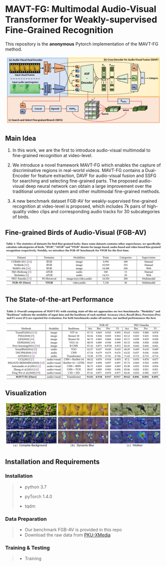 # MAVT-FG: Multimodal Audio-Visual Transformer for Weakly-supervised Fine-Grained Recognition

This repository is the **anonymous** Pytorch implementation of the MAVT-FG method.

![svg](Code_MAVT-FG/imgs/overview.png)

## Main Idea

1. In this work, we are the first to introduce audio-visual multimodal to fine-grained recognition at video-level.
2. We introduce a novel framework MAVT-FG which enables the capture of discriminative regions in real-world videos. MAVT-FG contains a Dual-Encoder for feature extraction, DAVF for audio-visual fusion and SSFG for searching and selecting fine-grained parts. The proposed audio-visual deep neural network can obtain a large improvement over the traditional unimodal system and other multimodal fine-grained methods. 

3. A new benchmark dataset FGB-AV for weakly-supervised fine-grained recognition at video-level is proposed, which includes 7k pairs of high-quality video clips and corresponding audio tracks for 30 subcategories of birds.



## Fine-grained Birds of Audio-Visual (FGB-AV)

![png](Code_MAVT-FG/imgs/FGB-AV_dataset.png)

## The State-of-the-art Performance

![png](Code_MAVT-FG/imgs/Result.png)



## Visualization

![svg](Code_MAVT-FG/imgs/Visualization.png)



## Installation and Requirements

### Installation

> * python 3.7
>
> * pyTorch 1.4.0
>
> * tqdm

### Data Preparation

> * Our benchmark FGB-AV is provided in this repo
> * Download the raw data from [PKU-XMedia](http://59.108.48.34/tiki/FGCrossNet)

### Training & Testing

> * Training
